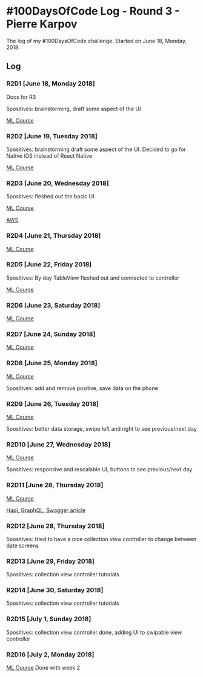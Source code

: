 # #100DaysOfCode Log - Round 3 - Pierre Karpov

The log of my #100DaysOfCode challenge. Started on June 18, Monday, 2018.

## Log

### R2D1 [June 18, Monday 2018]
Docs for R3

5positives: brainstorming, draft some aspect of the UI

[ML Course](https://www.coursera.org/learn/machine-learning/home/welcome)

### R2D2 [June 19, Tuesday 2018]
5positives: brainstorming draft some aspect of the UI. Decided to go for Native iOS instead of React Native

[ML Course](https://www.coursera.org/learn/machine-learning/home/welcome)

### R2D3 [June 20, Wednesday 2018]
5positives: fleshed out the basic UI.

[ML Course](https://www.coursera.org/learn/machine-learning/home/welcome)

[AWS](https://www.aws.training/learningobject/curriculum?id=16357)

### R2D4 [June 21, Thursday 2018]
[ML Course](https://www.coursera.org/learn/machine-learning/home/welcome)


### R2D5 [June 22, Friday 2018]
5positives: By day TableView fleshed out and connected to controller

[ML Course](https://www.coursera.org/learn/machine-learning/home/welcome)

### R2D6 [June 23, Saturday 2018]
[ML Course](https://www.coursera.org/learn/machine-learning/home/welcome)

### R2D7 [June 24, Sunday 2018]
[ML Course](https://www.coursera.org/learn/machine-learning/home/welcome)

### R2D8 [June 25, Monday 2018]
[ML Course](https://www.coursera.org/learn/machine-learning/home/welcome)

5positives: add and remove positive, save data on the phone

### R2D9 [June 26, Tuesday 2018]
[ML Course](https://www.coursera.org/learn/machine-learning/home/welcome)

5positives: better data storage, swipe left and right to see previous/next day

### R2D10 [June 27, Wednesday 2018]
[ML Course](https://www.coursera.org/learn/machine-learning/home/welcome)

5positives: responsive and rescalable UI, buttons to see previous/next day

### R2D11 [June 28, Thursday 2018]
[ML Course](https://www.coursera.org/learn/machine-learning/home/welcome)

[Hapi, GraphQL, Swagger article](https://medium.freecodecamp.org/how-to-set-up-a-powerful-api-with-nodejs-graphql-mongodb-hapi-and-swagger-part-ii-80266790a3ac)

### R2D12 [June 28, Thursday 2018]
5positives: tried to have a nice collection view controller to change between date screens

### R2D13 [June 29, Friday 2018]
5positives: collection view controller tutorials

### R2D14 [June 30, Saturday 2018]
5positives: collection view controller tutorials

### R2D15 [July 1, Sunday 2018]
5positives: collection view controller done, adding UI to swipable view controller

### R2D16 [July 2, Monday 2018]
[ML Course](https://www.coursera.org/learn/machine-learning/home/welcome)
Done with week 2
